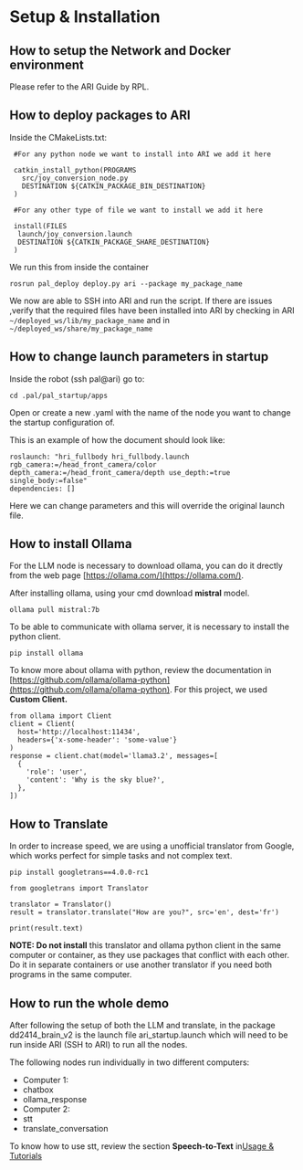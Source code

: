 # Setup & Installation

## How to setup the Network and Docker environment

Please refer to the ARI Guide by RPL.

## How to deploy packages to ARI

Inside the CMakeLists.txt:

```
 #For any python node we want to install into ARI we add it here
 
 catkin_install_python(PROGRAMS
   src/joy_conversion_node.py
   DESTINATION ${CATKIN_PACKAGE_BIN_DESTINATION}
 )
 
 #For any other type of file we want to install we add it here
 
 install(FILES
  launch/joy_conversion.launch
  DESTINATION ${CATKIN_PACKAGE_SHARE_DESTINATION}
 )
```

We run this from inside the container

```
rosrun pal_deploy deploy.py ari --package my_package_name
```

We now are able to SSH into ARI and run the script. If there are issues ,verify that the required files have been installed into ARI by checking in ARI `~/deployed_ws/lib/my_package_name` and in `~/deployed_ws/share/my_package_name`

## How to change launch parameters in startup

Inside the robot (ssh pal@ari) go to:

```
cd .pal/pal_startup/apps
```

Open or create a new .yaml with the name of the node you want to change the startup configuration of.

This is an example of how the document should look like:

```
roslaunch: "hri_fullbody hri_fullbody.launch rgb_camera:=/head_front_camera/color depth_camera:=/head_front_camera/depth use_depth:=true single_body:=false"
dependencies: []
```

Here we can change parameters and this will override the original launch file.

## How to install Ollama

For the LLM node is necessary to download ollama, you can do it drectly from the web page [https://ollama.com/](https://ollama.com/).

After installing ollama, using your cmd download **mistral** model.

```
ollama pull mistral:7b
```

To be able to communicate with ollama server, it is necessary to install the python client.

```
pip install ollama
```

To know more about ollama with python, review the documentation in [https://github.com/ollama/ollama-python](https://github.com/ollama/ollama-python). For this project, we used **Custom Client.**

```
from ollama import Client
client = Client(
  host='http://localhost:11434',
  headers={'x-some-header': 'some-value'}
)
response = client.chat(model='llama3.2', messages=[
  {
    'role': 'user',
    'content': 'Why is the sky blue?',
  },
])
```

## How to Translate

In order to increase speed, we are using a unofficial translator from Google, which works perfect for simple tasks and not complex text.

```
pip install googletrans==4.0.0-rc1
```

```
from googletrans import Translator

translator = Translator()
result = translator.translate("How are you?", src='en', dest='fr')

print(result.text)
```

**NOTE: Do not install** this translator and ollama python client in the same computer or container, as they use packages that conflict with each other. Do it in separate containers or use another translator if you need both programs in the same computer.

## How to run the whole demo

After following the setup of both the LLM and translate, in the package dd2414\_brain\_v2 is the launch file ari\_startup.launch which will need to be run inside ARI (SSH to ARI) to run all the nodes.

The following nodes run individually in two different computers:

- Computer 1:
-   chatbox
-   ollama\_response
- Computer 2:
-   stt
-   translate\_conversation

To know how to use stt, review the section **Speech-to-Text** in[Usage & Tutorials](https://kth-dd2414-ari.atlassian.net/wiki/spaces/Documentat/pages/56754189/Usage+Tutorials)
